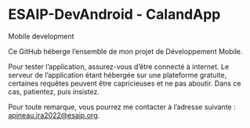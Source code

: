 # ESAIP-DevAndroid - CalandApp
Mobile development 

Ce GitHub héberge l’ensemble de mon projet de Développement Mobile.

Pour tester l’application, assurez-vous d’être connecté à internet. Le serveur de l’application étant hébergée sur une plateforme gratuite, certaines requêtes peuvent être capricieuses et ne pas aboutir. Dans ce cas, patientez, puis insistez.

Pour toute remarque, vous pourrez me contacter à l’adresse suivante : apineau.ira2022@esaip.org.
